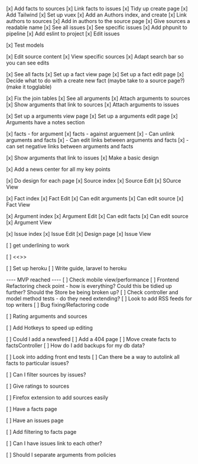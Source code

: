 [x] Add facts to sources
[x] Link facts to issues
[x] Tidy up create page
[x] Add Tailwind
[x] Set up vuex
[x] Add an Authors index, and create
[x] Link authors to sources
[x] Add in authors to the source page
[x] Give sources a readable name
[x] See all issues
[x] See specific issues
[x] Add phpunit to pipeline
[x] Add eslint to project
[x] Edit issues

[x] Test models

[x] Edit source content
[x] View specific sources
[x] Adapt search bar so you can see edits

[x] See all facts
[x] Set up a fact view page
[x] Set up a fact edit page
[x] Decide what to do with a create new fact (maybe take to a source page?) (make it togglable)

[x] Fix the join tables
[x] See all arguments
[x] Attach arguments to sources
[x] Show arguments that link to sources
[x] Attach arguments to issues

[x] Set up a arguments view page
[x] Set up a arguments edit page
[x] Arguments have a notes section

[x] facts - for argument
[x] facts - against arguement
[x] - Can unlink arguments and facts
[x] - Can edit links between arguments and facts
[x] - can set negative links between arguments and facts

[x] Show arguments that link to issues
[x] Make a basic design

[x] Add a news center for all my key points

[x] Do design for each page
[x] Source index
[x] Source Edit
[x] SOurce View

[x] Fact index
[x] Fact Edit
[x] Can edit arguments
[x] Can edit source
[x] Fact View

[x] Argument index
[x] Argument Edit
[x] Can edit facts
[x] Can edit source
[x] Argument View

[x] Issue index
[x] Issue Edit
[x] Design page
[x] Issue View

[ ] get underlining to work

[ ] <<<REMOVE REGISTER>>>

[ ] Set up heroku
[ ] Write guide, laravel to heroku

---- MVP reached ----
[ ] Check mobile view/performance
[ ] Frontend Refactoring check point - how is everything? Could this be tidied up further? Should the Store be being broken up?
[ ] Check controller and model method tests - do they need extending?
[ ] Look to add RSS feeds for top writers
[ ] Bug fixing/Refactoring code

[ ] Rating arguments and sources

[ ] Add Hotkeys to speed up editing

[ ] Could I add a newsfeed
[ ] Add a 404 page
[ ] Move create facts to factsController
[ ] How do I add backups for my db data?

[ ] Look into adding front end tests
[ ] Can there be a way to autolink all facts to particular issues?

[ ] Can I filter sources by issues?

[ ] Give ratings to sources

[ ] Firefox extension to add sources easily

[ ] Have a facts page

[ ] Have an issues page

[ ] Add filtering to facts page

[ ] Can I have issues link to each other?

[ ] Should I separate arguments from policies

